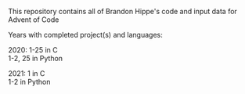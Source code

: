 This repository contains all of Brandon Hippe's code and input data for Advent of Code

Years with completed project(s) and languages:

2020: 1-25 in C\
      1-2, 25 in Python
      
2021: 1 in C\
      1-2 in Python
